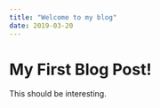 ```yaml
---
title: "Welcome to my blog"
date: 2019-03-20
---
```


# My First Blog Post!

This should be interesting.
